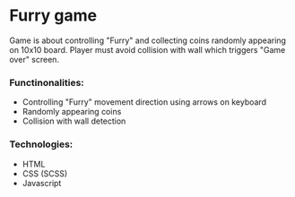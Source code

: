 # Furry game
Game is about controlling "Furry" and collecting coins randomly appearing on 10x10 board.
Player must avoid collision with wall which triggers "Game over" screen.

### Functinonalities:
- Controlling "Furry" movement direction using arrows on keyboard
- Randomly appearing coins
- Collision with wall detection
### Technologies:
- HTML
- CSS (SCSS)
- Javascript
